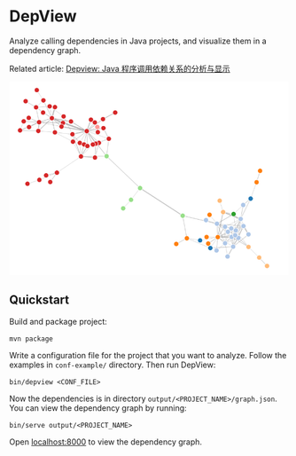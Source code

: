 # DepView

Analyze calling dependencies in Java projects, and visualize them in a dependency graph.

Related article: [Depview: Java 程序调用依赖关系的分析与显示](http://nettee.github.io/posts/2018/Depview-View-invocation-relationships-in-Java-projects/)

![Dependency graph](img/depgraph.png)

## Quickstart

Build and package project:

```Shell
mvn package
```

Write a configuration file for the project that you want to analyze. Follow the examples in `conf-example/` directory.
Then run DepView:

```Shell
bin/depview <CONF_FILE>
```

Now the dependencies is in directory `output/<PROJECT_NAME>/graph.json`. You can view the dependency graph by running:

```Shell
bin/serve output/<PROJECT_NAME>
```

Open [localhost:8000](localhost:8000) to view the dependency graph.

